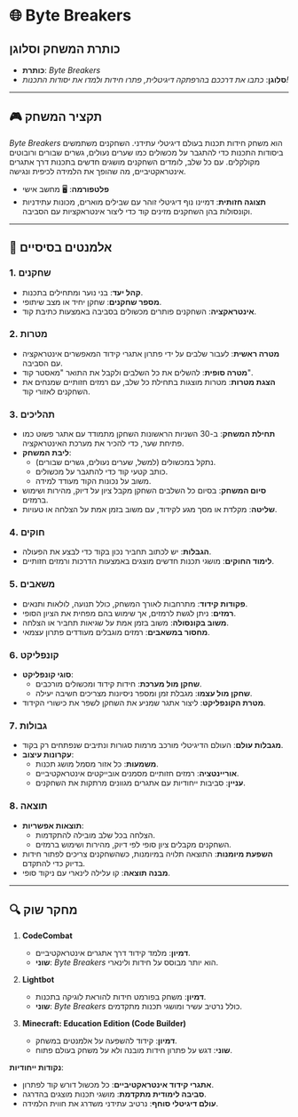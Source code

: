 # 🌐 Byte Breakers

## כותרת המשחק וסלוגן
   - **כותרת**: *Byte Breakers*
   - **סלוגן**: *כתבו את דרככם בהרפתקה דיגיטלית, פתרו חידות ולמדו את יסודות התכנות!*

---

## 🎮 תקציר המשחק
*Byte Breakers* הוא משחק חידות תכנות בעולם דיגיטלי עתידני. השחקנים משתמשים ביסודות התכנות כדי להתגבר על מכשולים כמו שערים נעולים, גשרים שבורים ורובוטים מקולקלים. עם כל שלב, לומדים השחקנים מושגים חדשים בתכנות דרך אתגרים אינטראקטיביים, מה שהופך את הלמידה לכיפית ונגישה.

- **פלטפורמה**: 🖥️ מחשב אישי
- **תצוגה חזותית**: דמיינו נוף דיגיטלי זוהר עם שבילים מוארים, מכונות עתידניות וקונסולות בהן השחקנים מזינים קוד כדי ליצור אינטראקציות עם הסביבה.

---

## 🧩 אלמנטים בסיסיים

### 1. שחקנים
- **קהל יעד**: בני נוער ומתחילים בתכנות.
- **מספר שחקנים**: שחקן יחיד או מצב שיתופי.
- **אינטראקציה**: השחקנים פותרים מכשולים בסביבה באמצעות כתיבת קוד.

### 2. מטרות
- **מטרה ראשית**: לעבור שלבים על ידי פתרון אתגרי קידוד המאפשרים אינטראקציה עם הסביבה.
- **מטרה סופית**: להשלים את כל השלבים ולקבל את התואר "מאסטר קוד".
- **הצגת מטרות**: מטרות מוצגות בתחילת כל שלב, עם רמזים חזותיים שמנחים את השחקנים לאזורי קוד.

### 3. תהליכים
- **תחילת המשחק**: ב-30 השניות הראשונות השחקן מתמודד עם אתגר פשוט כמו פתיחת שער, כדי להכיר את מערכת האינטראקציה.
- **ליבת המשחק**:
  - נתקל במכשולים (למשל, שערים נעולים, גשרים שבורים).
  - כותב קטעי קוד כדי להתגבר על מכשולים.
  - משוב על נכונות הקוד מעודד למידה.
- **סיום המשחק**: בסיום כל השלבים השחקן מקבל ציון על דיוק, מהירות ושימוש ברמזים.
- **שליטה**: מקלדת או מסך מגע לקידוד, עם משוב בזמן אמת על הצלחה או טעויות.

### 4. חוקים
- **הגבלות**: יש לכתוב תחביר נכון בקוד כדי לבצע את הפעולה.
- **לימוד החוקים**: מושגי תכנות חדשים מוצגים באמצעות הדרכות ורמזים חזותיים.

### 5. משאבים
- **פקודות קידוד**: מתרחבות לאורך המשחק, כולל תנועה, לולאות ותנאים.
- **רמזים**: ניתן לגשת לרמזים, אך שימוש בהם מפחית את הציון הסופי.
- **משוב בקונסולה**: משוב בזמן אמת על שגיאות תחביר או הצלחה.
- **מחסור במשאבים**: רמזים מוגבלים מעודדים פתרון עצמאי.

### 6. קונפליקט
- **סוגי קונפליקט**:
  - **שחקן מול מערכת**: חידות קידוד ומכשולים מורכבים.
  - **שחקן מול עצמו**: מגבלת זמן ומספר ניסיונות מצריכים חשיבה יעילה.
- **מטרת הקונפליקט**: ליצור אתגר שמניע את השחקן לשפר את כישורי הקידוד.

### 7. גבולות
- **מגבלות עולם**: העולם הדיגיטלי מורכב מרמות סגורות ונתיבים שנפתחים רק בקוד.
- **עקרונות עיצוב**:
  - **משמעות**: כל אזור מסמל מושג תכנות.
  - **אוריינטציה**: רמזים חזותיים מסמנים אובייקטים אינטראקטיביים.
  - **עניין**: סביבות ייחודיות עם אתגרים מגוונים מרתקות את השחקנים.

### 8. תוצאה
- **תוצאות אפשריות**:
  - הצלחה בכל שלב מובילה להתקדמות.
  - השחקנים מקבלים ציון סופי לפי דיוק, מהירות ושימוש ברמזים.
- **השפעת מיומנות**: התוצאה תלויה במיומנות, כשהשחקנים צריכים לפתור חידות בדיוק כדי להתקדם.
- **מבנה תוצאה**: קו עלילה לינארי עם ניקוד סופי.

---

## 🔍 מחקר שוק

1. **CodeCombat**
   - **דמיון**: מלמד קידוד דרך אתגרים אינטראקטיביים.
   - **שוני**: *Byte Breakers* הוא יותר מבוסס על חידות ולינארי.

2. **Lightbot**
   - **דמיון**: משחק בפורמט חידות להוראת לוגיקה בתכנות.
   - **שוני**: *Byte Breakers* כולל נרטיב עשיר ומושגי תכנות מתקדמים.

3. **Minecraft: Education Edition (Code Builder)**
   - **דמיון**: קידוד להשפעה על אלמנטים במשחק.
   - **שוני**: דגש על פתרון חידות מובנה ולא על משחק בעולם פתוח.

**נקודות ייחודיות**:
   - **אתגרי קידוד אינטראקטיביים**: כל מכשול דורש קוד לפתרון.
   - **סביבה לימודית מתקדמת**: מושגי תכנות מוצגים בהדרגה.
   - **עולם דיגיטלי סוחף**: נרטיב עתידני משדרג את חווית הלמידה.
